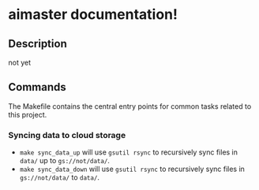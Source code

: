 # aimaster documentation!

## Description

not yet

## Commands

The Makefile contains the central entry points for common tasks related to this project.

### Syncing data to cloud storage

* `make sync_data_up` will use `gsutil rsync` to recursively sync files in `data/` up to `gs://not/data/`.
* `make sync_data_down` will use `gsutil rsync` to recursively sync files in `gs://not/data/` to `data/`.


